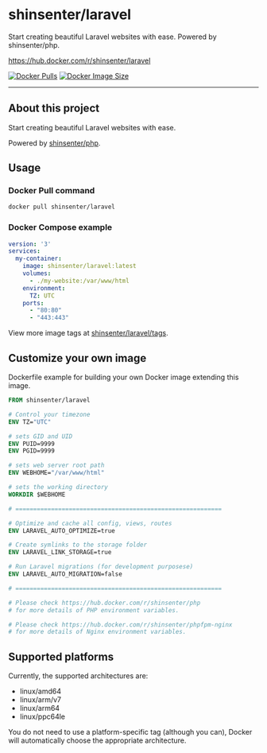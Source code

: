 # shinsenter/laravel

Start creating beautiful Laravel websites with ease. Powered by shinsenter/php.

https://hub.docker.com/r/shinsenter/laravel

[![Docker Pulls](https://img.shields.io/docker/pulls/shinsenter/laravel)](https://hub.docker.com/r/shinsenter/laravel) [![Docker Image Size](https://img.shields.io/docker/image-size/shinsenter/laravel/latest?label=shinsenter%2Flaravel)](https://hub.docker.com/r/shinsenter/laravel/tags)

* * *

## About this project

Start creating beautiful Laravel websites with ease.

Powered by [shinsenter/php](https://hub.docker.com/r/shinsenter/php).

## Usage

### Docker Pull command

```bash
docker pull shinsenter/laravel
```

### Docker Compose example

```yml
version: '3'
services:
  my-container:
    image: shinsenter/laravel:latest
    volumes:
      - ./my-website:/var/www/html
    environment:
      TZ: UTC
    ports:
      - "80:80"
      - "443:443"
```

View more image tags at [shinsenter/laravel/tags](https://hub.docker.com/r/shinsenter/laravel/tags).

## Customize your own image

Dockerfile example for building your own Docker image extending this image.

```Dockerfile
FROM shinsenter/laravel

# Control your timezone
ENV TZ="UTC"

# sets GID and UID
ENV PUID=9999
ENV PGID=9999

# sets web server root path
ENV WEBHOME="/var/www/html"

# sets the working directory
WORKDIR $WEBHOME

# ==========================================================

# Optimize and cache all config, views, routes
ENV LARAVEL_AUTO_OPTIMIZE=true

# Create symlinks to the storage folder
ENV LARAVEL_LINK_STORAGE=true

# Run Laravel migrations (for development purposese)
ENV LARAVEL_AUTO_MIGRATION=false

# ==========================================================

# Please check https://hub.docker.com/r/shinsenter/php
# for more details of PHP environment variables.

# Please check https://hub.docker.com/r/shinsenter/phpfpm-nginx
# for more details of Nginx environment variables.
```

## Supported platforms

Currently, the supported architectures are:

- linux/amd64
- linux/arm/v7
- linux/arm64
- linux/ppc64le

You do not need to use a platform-specific tag (although you can), Docker will automatically choose the appropriate architecture.